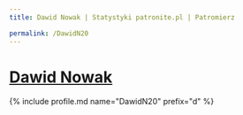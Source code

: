 ```yaml
---
title: Dawid Nowak | Statystyki patronite.pl | Patromierz

permalink: /DawidN20
---
```


# [Dawid Nowak](https://patronite.pl/DawidN20)

{% include profile.md name="DawidN20" prefix="d" %}
